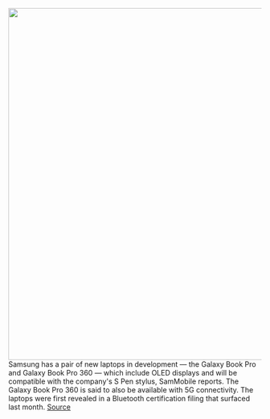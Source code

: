 <img src='https://cdn.vox-cdn.com/thumbor/B3VDkFI_pGJedcqep3GgBSFi0is=/0x0:2040x1360/1200x800/filters:focal(857x517:1183x843)/cdn.vox-cdn.com/uploads/chorus_image/image/68823898/acastro_190503_1777_samsung_0001.0.0.jpg' width='700px' /><br/>
Samsung has a pair of new laptops in development — the Galaxy Book Pro and Galaxy Book Pro 360 — which include OLED displays and will be compatible with the company's S Pen stylus, SamMobile reports. The Galaxy Book Pro 360 is said to also be available with 5G connectivity. The laptops were first revealed in a Bluetooth certification filing that surfaced last month.
<a href='https://www.theverge.com/2021/2/16/22285268/samsung-galaxy-book-pro-360-oled-screen-s-pen-support-windows-intel'> Source <a/>